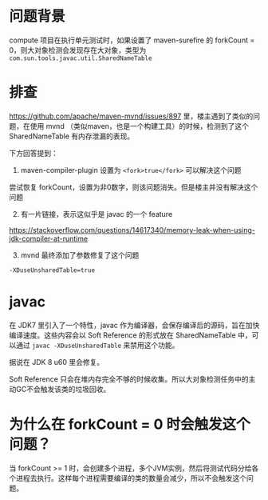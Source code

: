 # 问题背景

compute 项目在执行单元测试时，如果设置了 maven-surefire 的 forkCount = 0，则大对象检测会发现存在大对象，类型为 `com.sun.tools.javac.util.SharedNameTable`

# 排查

https://github.com/apache/maven-mvnd/issues/897 里，楼主遇到了类似的问题，在使用 mvnd （类似maven，也是一个构建工具）的时候，检测到了这个 SharedNameTable 有内存泄漏的表现。

下方回答提到：

1. maven-compiler-plugin 设置为 `<fork>true</fork>` 可以解决这个问题

尝试恢复 forkCount，设置为非0数字，则该问题消失。但是楼主并没有解决这个问题

2. 有一片链接，表示这似乎是 javac 的一个 feature

https://stackoverflow.com/questions/14617340/memory-leak-when-using-jdk-compiler-at-runtime

3. mvnd 最终添加了参数修复了这个问题

`-XDuseUnsharedTable=true`

# javac

在 JDK7 里引入了一个特性，javac 作为编译器，会保存编译后的源码，旨在加快编译速度。这些内容会以 Soft Reference 的形式放在 SharedNameTable 中，可以通过 `javac -XDuseUnsharedTable` 来禁用这个功能。

据说在 JDK 8 u60 里会修复。

Soft Reference 只会在堆内存完全不够的时候收集。所以大对象检测任务中的主动GC不会触发该类的垃圾回收。

# 为什么在 forkCount = 0 时会触发这个问题？

当 forkCount >= 1 时，会创建多个进程，多个JVM实例，然后将测试代码分给各个进程去执行。这样每个进程需要编译的类的数量会减少，所以不会触发这个问题。